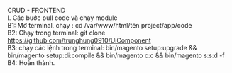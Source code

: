 CRUD - FRONTEND</br>
I. Các bước pull code và chạy module</br>
B1: Mở terminal, chạy : cd /var/www/html/tên project/app/code</br>
B2: Chạy trong terminal: git clone https://github.com/trunghung0910/UiComponent</br>
B3: chạy các lệnh trong terminal: bin/magento setup:upgrade && bin/magento setup:di:compile && bin/magento c:c && bin/magento s:s:d -f</br>
B4: Hoàn thành.</br>